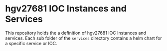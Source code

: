 # hgv27681 IOC Instances and Services

This repository holds the a definition of hgv27681 IOC Instances and services. Each sub folder of the `services` directory contains a helm chart for a specific service or IOC.